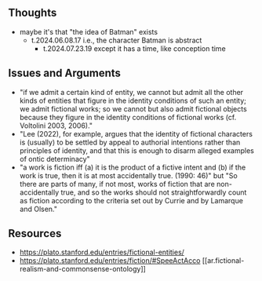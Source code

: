 
## Thoughts

- maybe it's that "the idea of Batman" exists
  - t.2024.06.08.17 i.e., the character Batman is abstract
    - t.2024.07.23.19 except it has a time, like conception time

## Issues and Arguments

- "if we admit a certain kind of entity, we cannot but admit all the other kinds of entities that figure in the identity conditions of such an entity; we admit fictional works; so we cannot but also admit fictional objects because they figure in the identity conditions of fictional works (cf. Voltolini 2003, 2006)."
- "Lee (2022), for example, argues that the identity of fictional characters is (usually) to be settled by appeal to authorial intentions rather than principles of identity, and that this is enough to disarm alleged examples of ontic determinacy"
- "a work is fiction iff (a) it is the product of a fictive intent and (b) if the work is true, then it is at most accidentally true. (1990: 46)" but "So there are parts of many, if not most, works of fiction that are non-accidentally true, and so the works should not straightforwardly count as fiction according to the criteria set out by Currie and by Lamarque and Olsen."


## Resources

- https://plato.stanford.edu/entries/fictional-entities/
- https://plato.stanford.edu/entries/fiction/#SpeeActAcco
[[ar.fictional-realism-and-commonsense-ontology]]